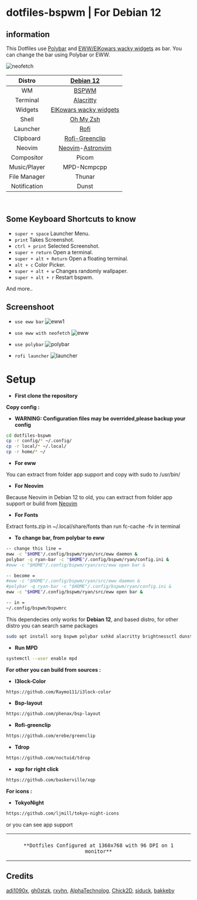# dotfiles-bspwm | For Debian 12

## information

This Dotfiles use [Polybar](https://github.com/polybar/polybar) and [EWW/ElKowars wacky widgets](https://github.com/elkowar/eww) as bar. You can change the bar using Polybar or EWW.

![neofetch](https://github.com/hidayry/dotfiles-bspwm/blob/main/ss/neofetch.png?raw=true)

|    Distro    |                        [Debian 12](https://debian.org/)                        |
| :----------: | :----------------------------------------------------------------------------: |
|      WM      |                 [BSPWM](https://github.com/baskerville/bspwm)                  |
|   Terminal   |              [Alacritty](https://github.com/alacritty/alacritty)               |
|   Widgets    |            [ElKowars wacky widgets](https://github.com/elkowar/eww)            |
|    Shell     |                [Oh My Zsh](https://github.com/ohmyzsh/ohmyzsh)                 |
|   Launcher   |                   [Rofi](https://github.com/davatorium/rofi)                   |
|  Clipboard   |              [Rofi-Greenclip](https://github.com/erebe/greenclip)              |
|    Neovim    | [Neovim](https://github.com/neovim/neovim)-[Astronvim](https://astronvim.com/) |
|  Compositor  |                                     Picom                                      |
| Music/Player |                                  MPD-Ncmpcpp                                   |
| File Manager |                                     Thunar                                     |
| Notification |                                     Dunst                                      |

<br>

## Some Keyboard Shortcuts to know

- <code>super + space</code> Launcher Menu.
- <code>print</code> Takes Screenshot.
- <code>ctrl + print</code> Selected Screenshot.
- <code>super + return</code> Open a terminal.
- <code>super + alt + Return</code> Open a floating terminal.
- <code>alt + c</code> Color Picker.
- <code>super + alt + w</code> Changes randomly wallpaper.
- <code>super + alt + r</code> Restart bspwm.

And more..

## Screenshoot

- <code>use eww bar</code>
![eww1](https://github.com/hidayry/dotfiles-bspwm/blob/main/ss/eww_bar2.png?raw=true)

- <code>use eww with neofetch</code>
![eww](https://github.com/hidayry/dotfiles-bspwm/blob/main/ss/eww_bar.png?raw=true)

- <code>use polybar</code>
![polybar](https://github.com/hidayry/dotfiles-bspwm/blob/main/ss/polybar_bar.png?raw=true)

- <code>rofi launcher</code>
![launcher](https://github.com/hidayry/dotfiles-bspwm/blob/main/ss/launcher.png?raw=true)

# Setup

- <b>First clone the repository</b>

<b>Copy config :</b>

- **WARNING: Configuration files may be overrided,please backup your config**

```sh
cd dotfiles-bspwm
cp -r config/* ~/.config/
cp -r local/* ~/.local/
cp -r home/* ~/
```

- **For eww**

You can extract from folder app support and copy with sudo to /usr/bin/

- **For Neovim**

Because Neovim in Debian 12 to old, you can extract from folder app support or build from [Neovim](https://github.com/neovim/neovim)

- **For Fonts**

Extract fonts.zip in ~/.local/share/fonts than run fc-cache -fv in terminal

- **To change bar, from polybar to eww**

```sh
-- change this line =
eww -c "$HOME"/.config/bspwm/ryan/src/eww daemon &
polybar -q ryan-bar -c "$HOME"/.config/bspwm/ryan/config.ini &
#eww -c "$HOME"/.config/bspwm/ryan/src/eww open bar &

-- become =
#eww -c "$HOME"/.config/bspwm/ryan/src/eww daemon &
#polybar -q ryan-bar -c "$HOME"/.config/bspwm/ryan/config.ini &
eww -c "$HOME"/.config/bspwm/ryan/src/eww open bar &

-- in =
~/.config/bspwm/bspwmrc
```

This dependecies only works for **Debian 12**, and based distro, for other distro you can search same packages

```sh
sudo apt install xorg bspwm polybar sxhkd alacritty brightnessctl dunst rofi jq policykit-1-gnome git playerctl mpd ncmpcpp geany ranger mpc picom xdotool feh ueberzug maim pamixer libwebp-dev xdg-user-dirs nala webp-pixbuf-loader zsh zsh-autosuggestions zsh-syntax-highlighting thunar thunar-volman thunar-archive-plugin gvfs gvfs-backends engrampa tint2 dmenu xdo jgmenu redshift xautolock fzf ytfzf yt-dlp gawk tumbler gpick neofetch xdg-utils python-is-python3 python3-gi gir1.2-nm-1.0 duf libglib2.0-bin btop ncdu bat exa wmctrl acpid xclip scrot acpi playerctl redshift mpdris2 libplayerctl-dev gir1.2-playerctl-2.0 mpv lxapperience bc
```

- **Run MPD**

```sh
systemctl --user enable mpd
```

 <b>For other you can build from sources :</b>

- **I3lock-Color**

```sh
https://github.com/Raymo111/i3lock-color
```

- **Bsp-layout**

```sh
https://github.com/phenax/bsp-layout
```

- **Rofi-greenclip**

```sh
https://github.com/erebe/greenclip
```

- **Tdrop**

```sh
https://github.com/noctuid/tdrop
```

- **xqp for right click**

```sh
https://github.com/baskerville/xqp
```

<b>For icons :</b>

- **TokyoNight**

```sh
https://github.com/ljmill/tokyo-night-icons
```

or you can see app support

<table align="center">
   <tr>
      <th align="center">
      </th>
   </tr>
   <tr>
      <td align="center">

    **Dotfiles Configured at 1360x768 with 96 DPI on 1 monitor**

   </tr>
   </table>

## Credits

[adi1090x](https://github.com/adi1090x/widgets), [gh0stzk](https://github.com/gh0stzk/dotfiles), [rxyhn](https://github.com/rxyhn/bspdots), [AlphaTechnolog](https://github.com/AlphaTechnolog), [Chick2D](https://github.com/Chick2D/neofetch-themes), [siduck](https://github.com/siduck/st), [bakkeby](https://github.com/bakkeby/dmenu-flexipatch) 
